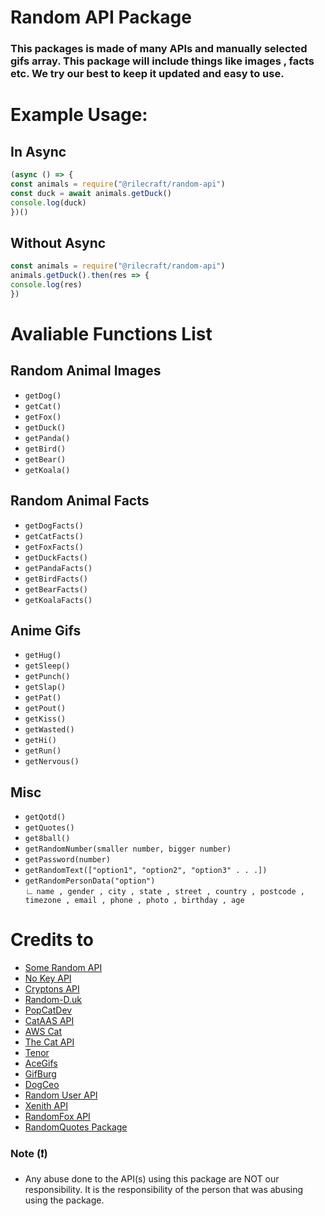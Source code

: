 # Random API Package
### This packages is made of many APIs and manually selected gifs array. This package will include things like images , facts etc. We try our best to keep it updated and easy to use.

# Example Usage:
## In Async
```js
(async () => {
const animals = require("@rilecraft/random-api")
const duck = await animals.getDuck()
console.log(duck)
})()
```

## Without Async
```js
const animals = require("@rilecraft/random-api")
animals.getDuck().then(res => {
console.log(res)
})
```

# Avaliable Functions List
## Random Animal Images
* `getDog()`
* `getCat()`
* `getFox()`
* `getDuck()`
* `getPanda()`
* `getBird()`
* `getBear()`
* `getKoala()`
## Random Animal Facts
* `getDogFacts()`
* `getCatFacts()`
* `getFoxFacts()`
* `getDuckFacts()`
* `getPandaFacts()`
* `getBirdFacts()`
* `getBearFacts()`
* `getKoalaFacts()`
## Anime Gifs 
* `getHug()`
* `getSleep()`
* `getPunch()`
* `getSlap()`
* `getPat()`
* `getPout()`
* `getKiss()`
* `getWasted()`
* `getHi()`
* `getRun()`
* `getNervous()`
## Misc 
* `getQotd()`
* `getQuotes()`
* `get8ball()`
* `getRandomNumber(smaller number, bigger number)`
* `getPassword(number)`
* `getRandomText(["option1", "option2", "option3" . . .])`
* `getRandomPersonData("option")`
<br>∟ `name , gender , city , state , street , country , postcode , timezone , email , phone , photo , birthday , age`

# Credits to
* [Some Random API](https://some-random-api.ml)
* [No Key API](http://no-api-key.com)
* [Cryptons API](https://cryptons.ga)
* [Random-D.uk](https://random-d.uk)
* [PopCatDev](https://popcat.xyz/api)
* [CatAAS API](https://cataas.com)
* [AWS Cat](http://aws.random.cat)
* [The Cat API](https://thecatapi.com)
* [Tenor](https://tenor.com)
* [AceGifs](https://acegif.com)
* [GifBurg](https://gifburg.com)
* [DogCeo](https://dog.ceo)
* [Random User API](https://randomuser.me/)
* [Xenith API](https://api.xenith.pl)
* [RandomFox API](https://randomfox.ca)
* [RandomQuotes Package](https://www.npmjs.com/package/random-quotes)

### Note (❗)
* Any abuse done to the API(s) using this package are NOT our responsibility. It is the responsibility of the person that was abusing using the package.